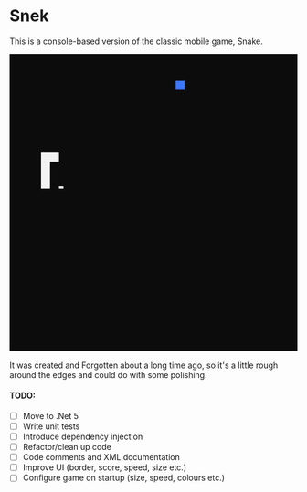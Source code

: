 # Snek
This is a console-based version of the classic mobile game, Snake.

![Gameplay](/Images/Gameply001.gif)

It was created and Forgotten about a long time ago, so it's a little rough around the edges and could do with some polishing.

#### TODO: 
- [ ] Move to .Net 5
- [ ] Write unit tests
- [ ] Introduce dependency injection
- [ ] Refactor/clean up code
- [ ] Code comments and XML documentation
- [ ] Improve UI (border, score, speed, size etc.)
- [ ] Configure game on startup (size, speed, colours etc.)